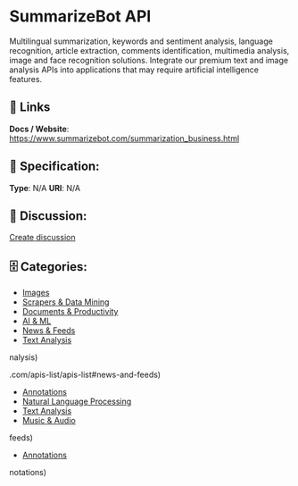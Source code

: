 # SummarizeBot API


Multilingual summarization, keywords and sentiment analysis, language recognition, article extraction, comments identification, multimedia analysis, image and face recognition solutions. Integrate our premium text and image analysis APIs into applications that may require artificial intelligence features.

##  🔗 Links
**Docs / Website**: https://www.summarizebot.com/summarization_business.html

## 🧬 Specification:
**Type**: N/A
**URI**: N/A

## 💬 Discussion:
[Create discussion](https://github.com/apis-list/apis-list/discussions/new)

## 🗄️ Categories:
- [Images](https://github.com/apis-list/apis-list#images)
- [Scrapers & Data Mining](https://github.com/apis-list/apis-list#scrapers--data-mining)
- [Documents & Productivity](https://github.com/apis-list/apis-list#documents--productivity)
- [AI & ML](https://github.com/apis-list/apis-list#ai--ml)
- [News & Feeds](https://github.com/apis-list/apis-list#news--feeds)
- [Text Analysis](https://github.com/apis-list/apis-list#text-analysis)



nalysis)







.com/apis-list/apis-list#news-and-feeds)
- [Annotations](https://github.com/apis-list/apis-list#annotations)
- [Natural Language Processing](https://github.com/apis-list/apis-list#natural-language-processing)
- [Text Analysis](https://github.com/apis-list/apis-list#text-analysis)
- [Music & Audio](https://github.com/apis-list/apis-list#music-and-audio)



feeds)
- [Annotations](https://github.com/apis-list/apis-list#annotations)







notations)



